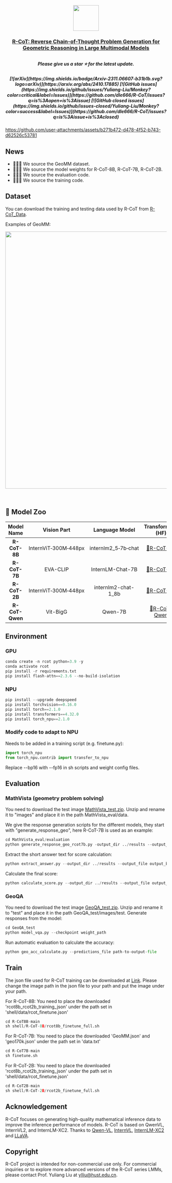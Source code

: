 <p align="center">
    <img src="https://s21.ax1x.com/2024/10/17/pAUm9qH.png" width="80" style="margin-bottom: 0.2;"/>
<p>

<h3 align="center"> <a href="">R-CoT: Reverse Chain-of-Thought Problem Generation for Geometric Reasoning in Large Multimodal Models</a></h3>
<h2></h2>

<h5 align="center"> Please give us a star ⭐ for the latest update.  </h5>

<h5 align="center">
[![arXiv](https://img.shields.io/badge/Arxiv-2311.06607-b31b1b.svg?logo=arXiv)](https://arxiv.org/abs/2410.17885) 
[![GitHub issues](https://img.shields.io/github/issues/Yuliang-Liu/Monkey?color=critical&label=Issues)](https://github.com/dle666/R-CoT/issues?q=is%3Aopen+is%3Aissue)
[![GitHub closed issues](https://img.shields.io/github/issues-closed/Yuliang-Liu/Monkey?color=success&label=Issues)](https://github.com/dle666/R-CoT/issues?q=is%3Aissue+is%3Aclosed)  <br>
</h5>

https://github.com/user-attachments/assets/b271b472-d478-4f52-b743-d62526c53781

## News 
* 🎉🎉🎉 We source the GeoMM dataset.
* 🎉🎉🎉 We source the model weights for R-CoT-8B, R-CoT-7B, R-CoT-2B.
* 🎉🎉🎉 We source the evaluation code.
* 🎉🎉🎉 We source the training code.


## Dataset
You can download the training and testing data used by R-CoT from [R-CoT_Data](https://huggingface.co/datasets/dle666/R-CoT).

Examples of GeoMM:
<br>
<p align="center">
    <img src="https://s21.ax1x.com/2024/10/20/pAaGpRJ.png" width="800"/>
<p>
<br>

    
## 🐳 Model Zoo

<div align="center">

|   Model Name   |    Vision Part      |     Language Model      |       Transformers (HF)    |  MathVista(Geo)  |  GeoQA  |
|:-----------:|:-------------------------:|:------------------------------------:|:------------------------------------:|:-----------:|:-----------:|
|  **R-CoT-8B**  | InternViT‑300M‑448px   | internlm2_5‑7b‑chat                  | [🤗R-CoT-8B](https://huggingface.co/dle666/R-CoT-8B) |  75.0  |  75.1  |
|  **R-CoT-7B**  | EVA-CLIP               | InternLM-Chat-7B                     | [🤗R-CoT-7B](https://huggingface.co/dle666/R-CoT-7B) |  62.5  |  68.2  |
|  **R-CoT-2B**  | InternViT‑300M‑448px   | internlm2-chat-1_8b                  | [🤗R-CoT-2B](https://huggingface.co/dle666/R-CoT-2B) |  57.7  |  62.6  |
| **R-CoT-Qwen** | Vit-BigG               |  Qwen-7B                             | [🤗R-CoT-Qwen](https://huggingface.co/dle666/R-CoT-Qwen) | 50.5 | 57.0 |

</div>


## Environment
### GPU
```python
conda create -n rcot python=3.9 -y
conda activate rcot
pip install -r requirements.txt
pip install flash-attn==2.3.6 --no-build-isolation
```

### NPU
```python
pip install --upgrade deepspeed
pip install torchvision==0.16.0
pip install torch==2.1.0
pip install transformers==4.32.0
pip install torch_npu==2.1.0
```

### Modify code to adapt to NPU
Needs to be added in a training script (e.g. finetune.py):
```python
import torch_npu
from torch_npu.contrib import transfer_to_npu
```
Replace --bp16 with --fp16 in sh scripts and weight config files.

## Evaluation
### MathVista (geometry problem solving)
You need to download the test image [MathVista_test.zip](https://huggingface.co/datasets/dle666/R-CoT). Unzip and rename it to "images" and place it in the path MathVista_eval/data.

We give the response generation scripts for the different models, they start with "generate_response_geo", here R-CoT-7B is used as an example:
```python
cd MathVista_eval/evaluation
python generate_response_geo_rcot7b.py -output_dir ../results --output_file output_bard.json --checkpoint weight_path
```

Extract the short answer text for score calculation:
```python
python extract_answer.py --output_dir ../results --output_file output_bard.json 
```

Calculate the final score:
```python
python calculate_score.py --output_dir ../results --output_file output_bard.json --score_file scores.json
```

### GeoQA
You need to download the test image [GeoQA_test.zip](https://huggingface.co/datasets/dle666/R-CoT). Unzip and rename it to "test" and place it in the path GeoQA_test/images/test.
Generate responses from the model:
```python
cd GeoQA_test
python model_vqa.py --checkpoint weight_path
```

Run automatic evaluation to calculate the accuracy:
```python
python geo_acc_calculate.py --predictions_file path-to-output-file
```

## Train
The json file used for R-CoT training can be downloaded at [Link](https://huggingface.co/datasets/dle666/R-CoT). Please change the image path in the json file to your path and put the image under your path.

For R-CoT-8B:
You need to place the downloaded 'rcot8b_rcot2b_training_json' under the path set in 'shell/data/rcot_finetune.json'
```python
cd R-CoT8B-main
sh shell/R-CoT-8B/rcot8b_finetune_full.sh
```

For R-CoT-7B:
You need to place the downloaded 'GeoMM.json' and 'geo170k.json' under the path set in 'data.txt'
```python
cd R-CoT7B-main
sh finetune.sh
```

For R-CoT-2B:
You need to place the downloaded 'rcot8b_rcot2b_training_json' under the path set in 'shell/data/rcot_finetune.json'
```python
cd R-CoT2B-main
sh shell/R-CoT-2B/rcot2b_finetune_full.sh
```

## Acknowledgement
R-CoT focuses on generating high-quality mathematical inference data to improve the inference performance of models. R-CoT is based on QwenVL, InternVL2, and InternLM-XC2. Thanks to [Qwen-VL](https://github.com/QwenLM/Qwen-VL.git), [InternVL](https://github.com/OpenGVLab/InternVL), [InternLM-XC2](https://github.com/InternLM/InternLM-XComposer) and [LLaVA](https://github.com/haotian-liu/LLaVA).

## Copyright
R-CoT project is intended for non-commercial use only. For commercial inquiries or to explore more advanced versions of the R-CoT series LMMs, please contact Prof. Yuliang Liu at ylliu@hust.edu.cn.
